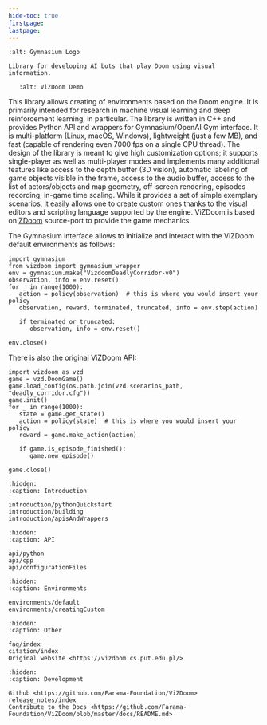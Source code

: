 ```yaml
---
hide-toc: true
firstpage:
lastpage:
---
```


```{project-logo} _static/img/vizdoom-text.png
:alt: Gymnasium Logo
```

```{project-heading}
Library for developing AI bots that play Doom using visual information.
```

```{figure} _static/img/vizdoom-demo.gif
   :alt: ViZDoom Demo
```

This library allows creating of environments based on the Doom engine. It is primarily intended for research in machine visual learning and deep reinforcement learning, in particular. The library is written in C++ and provides Python API and wrappers for Gymnasium/OpenAI Gym interface. It is multi-platform (Linux, macOS, Windows), lightweight (just a few MB), and fast (capable of rendering even 7000 fps on a single CPU thread). The design of the library is meant to give high customization options; it supports single-player as well as multi-player modes and implements many additional features like access to the depth buffer (3D vision), automatic labeling of game objects visible in the frame, access to the audio buffer, access to the list of actors/objects and map geometry, off-screen rendering, episodes recording, in-game time scaling. While it provides a set of simple exemplary scenarios, it easily allows one to create custom ones thanks to the visual editors and scripting language supported by the engine. ViZDoom is based on [ZDoom](https://zdoom.org) source-port to provide the game mechanics.


The Gymnasium interface allows to initialize and interact with the ViZDoom default environments as follows:

```{code-block} python
import gymnasium
from vizdoom import gymnasium_wrapper
env = gymnasium.make("VizdoomDeadlyCorridor-v0")
observation, info = env.reset()
for _ in range(1000):
   action = policy(observation)  # this is where you would insert your policy
   observation, reward, terminated, truncated, info = env.step(action)

   if terminated or truncated:
      observation, info = env.reset()

env.close()
```

There is also the original ViZDoom API:

```{code-block} python
import vizdoom as vzd
game = vzd.DoomGame()
game.load_config(os.path.join(vzd.scenarios_path, "deadly_corridor.cfg"))
game.init()
for _ in range(1000):
   state = game.get_state()
   action = policy(state)  # this is where you would insert your policy
   reward = game.make_action(action)

   if game.is_episode_finished():
      game.new_episode()

game.close()
```


```{toctree}
:hidden:
:caption: Introduction

introduction/pythonQuickstart
introduction/building
introduction/apisAndWrappers
```

```{toctree}
:hidden:
:caption: API

api/python
api/cpp
api/configurationFiles
```

```{toctree}
:hidden:
:caption: Environments

environments/default
environments/creatingCustom
```

```{toctree}
:hidden:
:caption: Other

faq/index
citation/index
Original website <https://vizdoom.cs.put.edu.pl/>
```

```{toctree}
:hidden:
:caption: Development

Github <https://github.com/Farama-Foundation/ViZDoom>
release_notes/index
Contribute to the Docs <https://github.com/Farama-Foundation/ViZDoom/blob/master/docs/README.md>
```
